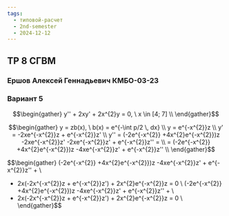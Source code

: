 ```yaml
---
tags:
  - типовой-расчет
  - 2nd-semester
  - 2024-12-12
---
```


## ТР 8 СГВМ

### Ершов Алексей Геннадьевич КМБО-03-23

### Вариант 5

$$\begin{gather}
y'' + 2xy' + 2x^{2}y = 0, \ x \in [4; 7] \\
\end{gather}$$

$$\begin{gather}
y = zb(x), \ b(x) = e^{-\int p/2 \, dx} \\
y = e^{-x^{2}}z \\
y' = -2xe^{-x^{2}}z + e^{-x^{2}}z' \\
y'' = (-2e^{-x^{2}} +4x^{2}e^{-x^{2}})z -2xe^{-x^{2}}z' -2xe^{-x^{2}}z' + e^{-x^{2}}z'' = \\
= (-2e^{-x^{2}} +4x^{2}e^{-x^{2}})z -4xe^{-x^{2}}z' + e^{-x^{2}}z'' \\
\end{gather}$$

$$\begin{gather}
(-2e^{-x^{2}} +4x^{2}e^{-x^{2}})z -4xe^{-x^{2}}z' + e^{-x^{2}}z'' + \\
+ 2x(-2x^{-x^{2}}z + e^{-x^{2}}z') + 2x^{2}e^{-x^{2}}z = 0 \\
(-2e^{-x^{2}} +4x^{2}e^{-x^{2}})z -4xe^{-x^{2}}z' + e^{-x^{2}}z'' + \\
+ 2x(-2x^{-x^{2}}z + e^{-x^{2}}z') + 2x^{2}e^{-x^{2}}z = 0 \\
\end{gather}$$